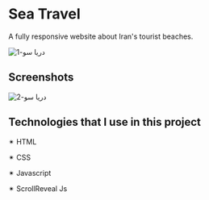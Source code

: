 

# Sea Travel

A fully responsive website about Iran's tourist beaches.

![دریا سو-1](https://github.com/springtofigh/sea-travel/assets/90114320/c8582343-6172-4498-a5f4-d17c01fa7e42)

## Screenshots

![دریا سو-2](https://github.com/springtofigh/sea-travel/assets/90114320/d244ab23-11f0-47a1-9603-9518148bd655)



## Technologies that I use in this project

✴ HTML

✴ CSS

✴ Javascript

✴ ScrollReveal Js 
